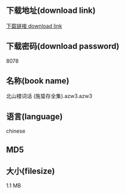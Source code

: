 ## 下载地址(download link)
[下载链接 download link](https://tutu365.netlify.app/?s=%E5%8C%97%E5%B1%B1%E6%A5%BC%E8%AF%8D%E8%AF%9D+%28%E6%96%BD%E8%9B%B0%E5%AD%98%E5%85%A8%E9%9B%86%29.azw3)

## 下载密码(download password)
8078

## 名称(book name)
北山楼词话 (施蛰存全集).azw3.azw3

## 语言(language)
chinese

## MD5


## 大小(filesize)
1.1 MB
